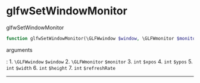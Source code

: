 # glfwSetWindowMonitor
glfwSetWindowMonitor

```php
function glfwSetWindowMonitor(\GLFWwindow $window, \GLFWmonitor $monitor, int $xpos, int $ypos, int $width, int $height, int $refreshRate) : void
```



arguments

:    1. `\GLFWwindow` `$window` 
    2. `\GLFWmonitor` `$monitor` 
    3. `int` `$xpos` 
    4. `int` `$ypos` 
    5. `int` `$width` 
    6. `int` `$height` 
    7. `int` `$refreshRate` 



---
     